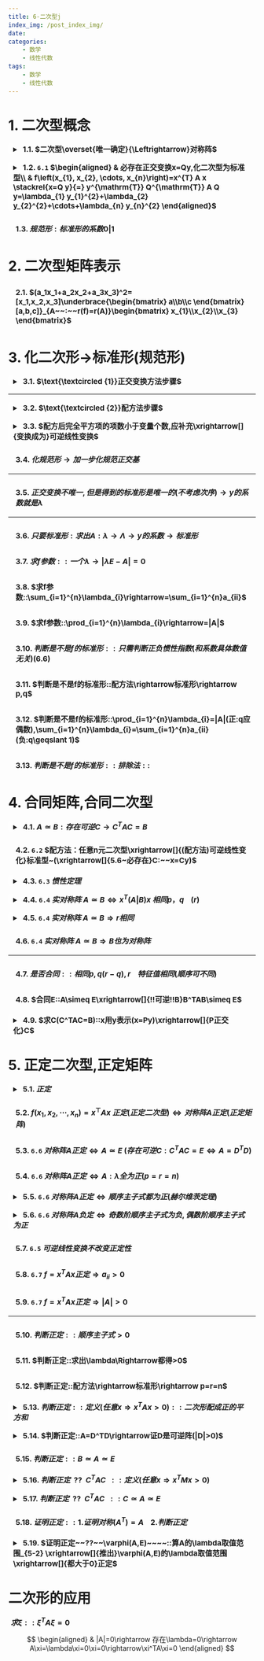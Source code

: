 ```yaml
---
title: 6-二次型j
index_img: /post_index_img/
date: 
categories:
    - 数学
    - 线性代数
tags:
    - 数学
    - 线性代数
---
```


<style> summary{ outline:none; } summary h2{ display: inline; margin-left:0px !important; border-left: 0px !important; } h2{ font-size: 15px !important; border-radius: 5px !important; padding: 5px !important; background-color: #00000000 !important; border-left: solid 10px #00000000 !important; } details{ margin: 16px !important; margin-left:0px !important; border-left: solid 10px #ffffff55 !important; border-radius: 5px !important; } details summary::-webkit-details-marker { display: none !important; } </style>

# 1. 二次型概念


<details>
<summary>

## 1.1. $二次型\overset{唯一确定}{\Leftrightarrow}对称阵$

</summary>

$$
\begin{aligned}
  二次型: & y=x^TAx\quad g=y^TBx\\
  A=B& \Leftrightarrow f=g\\
  A\simeq B& \Leftrightarrow f合同于g\\
  r(A)=r& f(A)=r\\
  A正定& f正定
\end{aligned}
$$

</details>


<details>
<summary>


## 1.2. `6.1` $\begin{aligned} & 必存在正交变换x=Qy,化二次型为标准型\\ & f\left(x_{1}, x_{2}, \cdots, x_{n}\right)=x^{T} A x \stackrel{x=Q y}{=} y^{\mathrm{T}} Q^{\mathrm{T}} A Q y=\lambda_{1} y_{1}^{2}+\lambda_{2} y_{2}^{2}+\cdots+\lambda_{n} y_{n}^{2} \end{aligned}$


</summary>

$$
\xrightarrow[]{5.6}既相似又合同
$$

</details>

## 1.3. $规范形:标准形的系数0|1$

# 2. 二次型矩阵表示

## 2.1. $(a_1x_1+a_2x_2+a_3x_3)^2=[x_1,x_2,x_3]\underbrace{\begin{bmatrix} a\\b\\c \end{bmatrix}[a,b,c]}_{A~~:~~r(f)=r(A)}\begin{bmatrix} x_{1}\\x_{2}\\x_{3} \end{bmatrix}$

# 3. 化二次形$\rightarrow$标准形(规范形)

<details> 
<summary>

## 3.1. $\text{\textcircled {1}}正交变换方法步骤$

</summary>

![](6-%E4%BA%8C%E6%AC%A1%E5%9E%8B/2020-07-27-19-07-53.png)

</details>


---


<details> 
<summary>

## 3.2. $\text{\textcircled {2}}配方法步骤$

</summary>

![](6-%E4%BA%8C%E6%AC%A1%E5%9E%8B/2020-07-28-11-49-52.png) 
![](6-%E4%BA%8C%E6%AC%A1%E5%9E%8B/2020-07-28-15-35-45.png)

</details>

<details> 
<summary>

## 3.3. $配方后完全平方项的项数小于变量个数,应补充\xrightarrow[]{变换成为}可逆线性变换$

</summary>

![](6-%E4%BA%8C%E6%AC%A1%E5%9E%8B/2020-07-28-11-53-20.png)

</details>

## 3.4. $化规范形\rightarrow 加一步化规范正交基$

---

## 3.5. $正交变换不唯一,但是得到的标准形是唯一的(不考虑次序)\rightarrow y的系数就是\lambda$

---

## 3.6. $只要标准形:求出A:\lambda\rightarrow \Lambda\rightarrow y的系数\rightarrow 标准形$

## 3.7. $求f参数::一个\lambda\rightarrow |\lambda E-A|=0$

## 3.8. $求f参数::\sum_{i=1}^{n}\lambda_{i}\rightarrow=\sum_{i=1}^{n}a_{ii}$

## 3.9. $求f参数::\prod_{i=1}^{n}\lambda_{i}\rightarrow=|A|$

## 3.10. $判断是不是f的标准形::只需判断正负惯性指数(和系数具体数值无关)(6.6)$

## 3.11. $判断是不是f的标准形::配方法\rightarrow标准形\rightarrow p,q$

## 3.12. $判断是不是f的标准形::\prod_{i=1}^{n}\lambda_{i}=|A|(正:q应偶数),\sum_{i=1}^{n}\lambda_{i}=\sum_{i=1}^{n}a_{ii}(负:q\geqslant 1)$

## 3.13. $判断是不是f的标准形::排除法::$

# 4. 合同矩阵,合同二次型


<details>
<summary>

## 4.1. $A\simeq B:存在可逆C\rightarrow C^TAC=B$

</summary>

$$
\begin{aligned}
  反身性: & A\simeq A \enspace(A=E^TAE)\\
  对称性:& A\simeq B\Leftrightarrow B\simeq A \enspace(C可逆)\\
  传递性:& \\
  合同矩阵:& A,B (B=C^TAC)\\
  合同二次型& f,g
\end{aligned}
$$

</details>

## 4.2. `6.2` $配方法：任意n元二次型\xrightarrow[]{(配方法)可逆线性变化}标准型~(\xrightarrow[]{5.6~必存在}C:~~x=Cy)$


<details>
<summary>

## 4.3. `6.3` $惯性定理$

</summary>

$$
\begin{aligned}
&二次型\xrightarrow[]{不同可逆线性变换}不同标准型(规范型)\\
👉有唯一确定的：& 正惯性指数p\\
& 负惯性指数q\\
秩：& p+q=r\\
符号差：& p-q
\end{aligned}
$$

</details>

<details> 
<summary>

## 4.4. `6.4` $实对称阵~A\simeq B\Leftrightarrow x^T(A|B)x~相同p，q~~~~(r)$

</summary>

$$
\begin{aligned}
  \Rightarrow~~~~ & 设::A\simeq \Lambda\xrightarrow[]{A\simeq B}A\simeq B\simeq \Lambda\rightarrow相同的r,p\\
  \Leftarrow~~~~ & \xrightarrow[]{相同的r}存在C_1,C_2\rightarrow C_1^TAC_1=\begin{bmatrix}
  E_{p}&& \\
  & -E_{r-p}&\\
  &&O_{n-r} 
  \end{bmatrix}=C_2^TBC_2\\
  & \rightarrow (C_2^T)^{-1}C_1^TAC_1C_2^{-1}=(C_1C_2^{-1})^TA\underbrace{(C_1C_2^{-1})}_{可逆C}
\end{aligned}
$$


</details>

<details> 
<summary>

## 4.5. `6.4` $实对称阵~A\simeq B\Rightarrow r相同$

</summary>

$$
\begin{aligned}
  证明::~~~~ & r(B)=r(C^{-1}AC)\xrightarrow[]{C可逆}=r(A)
\end{aligned}
$$

</details>

## 4.6. `6.4` $实对称阵~A\simeq B\Rightarrow B也为对称阵$

---

## 4.7. $是否合同::相同p,q(r-q),r~~~~ 特征值相同(顺序可不同)$

## 4.8. $合同E::A\simeq E\xrightarrow[]{!!可逆!!B}B^TAB\simeq E$

<details> 
<summary>

## 4.9. $求C(C^TAC=B)::x用y表示(x=Py)\xrightarrow[]{P正交化}C$

</summary>

$$
\begin{aligned}
   & \begin{cases}
      x_1&=&y_2& \\
      x_2&=&&y_3\\
      x_3&=y_1&&
   \end{cases}\rightarrow \begin{bmatrix}
   x_1 \\ x_2\\ x_3 
   \end{bmatrix}=\begin{bmatrix}
   0&1&0 \\ 0&0&1\\ 1&0&0
   \end{bmatrix}\begin{bmatrix}
   y_1 \\ y_2\\ y_3
   \end{bmatrix}=Cy
\end{aligned}
$$

</details>

# 5. 正定二次型,正定矩阵

<details>
<summary>

## 5.1. $正定$

</summary>

![](6-%E4%BA%8C%E6%AC%A1%E5%9E%8B/2020-07-25-17-33-43.png)

</details>

## 5.2. $f\left(x_{1}, x_{2}, \cdots, x_{n}\right)=x^{\top} A x~正定(正定二次型)\Leftrightarrow 对称阵A正定(正定矩阵)$

## 5.3. `6.6` $对称阵A正定\Leftrightarrow A\simeq E~(存在可逆C:C^TAC=E\Leftrightarrow A=D^TD)$

## 5.4. `6.6` $对称阵A正定\Leftrightarrow A:\lambda 全为正(p=r=n)$


<details>
<summary>

## 5.5. `6.6` $对称阵A正定\Leftrightarrow 顺序主子式都为正(赫尔维茨定理)$

</summary>

![](6-%E4%BA%8C%E6%AC%A1%E5%9E%8B/2020-07-25-17-37-23.png)

</details>


<details>
<summary>

## 5.6. `6.6` $对称阵A负定\Leftrightarrow 奇数阶顺序主子式为负, 偶数阶顺序主子式为正$

</summary>

![](6-%E4%BA%8C%E6%AC%A1%E5%9E%8B/2020-07-25-17-39-43.png)

</details>

## 5.7. `6.5` $可逆线性变换不改变正定性$

## 5.8. `6.7` $f=x^TAx正定\Rightarrow a_{ii}>0$

## 5.9. `6.7` $f=x^TAx正定\Rightarrow |A|>0$

---

## 5.10. $判断正定::顺序主子式>0$

## 5.11. $判断正定::求出\lambda\Rightarrow都得>0$

## 5.12. $判断正定::配方法\rightarrow标准形\rightarrow p=r=n$

<details> 
<summary>

## 5.13. $判断正定::定义(任意x\Rightarrow x^TAx>0)::二次形配成正的平方和$

</summary>

![](6-%E4%BA%8C%E6%AC%A1%E5%9E%8B/2020-07-28-16-37-38.png)

</details>

<details> 
<summary>

## 5.14. $判断正定::A=D^TD\rightarrow证D是可逆阵(|D|>0)$

</summary>

![](6-%E4%BA%8C%E6%AC%A1%E5%9E%8B/2020-07-28-16-41-18.png)

</details>

## 5.15. $判断正定::B\simeq A\simeq E$

<details> 
<summary>

## 5.16. $判断正定~~??~~C^TAC~~::定义(任意x\Rightarrow x^TMx>0)$


</summary>

$$
\begin{aligned}
  :: ~~~~& C_{n\times m}~~~~r=m~~~~A正定\\
 \rightarrow~~~~ & x(C^TAC)x=(Cx)^TA(Cx)\xrightarrow[]{A正定}只要Cx\neq 0\rightarrow等式>0\\
 Cx=& [\gamma_{1},\gamma_{2},\cdots,\gamma_{m}]\begin{bmatrix}
 x_1 \\ x_2\\ \vdots\\ x_m \end{bmatrix}\xrightarrow[]{r(C)=m\rightarrow \gamma 无关\xrightarrow[]{x\neq 0}就不能组合成0}\neq 0
\end{aligned}
$$


</details>

<details> 
<summary>

## 5.17. $判断正定~~??~~C^TAC~~::C\simeq A\simeq E$


</summary>

$$
\begin{aligned}
 ::~~~~ & C可逆\\
 & C^TAC=W\xrightarrow[]{C可逆}W\simeq A\xrightarrow[]{A\simeq E}W\simeq A\simeq E
\end{aligned}
$$


</details>

## 5.18. $证明正定::1.证明对称(A^T)=A~~~~2.判断正定$


<details> 
<summary>

## 5.19. $证明正定~~??~~\varphi(A,E)~~~~::算A的\lambda取值范围_{5-2} \xrightarrow[]{推出}\varphi(A,E)的\lambda取值范围\xrightarrow[]{都大于0}正定$

</summary>

$$
\begin{aligned}
  :: ~~~~& A:\lambda(0|2)\\
  & (A+E):\lambda(1|3)\xrightarrow[]{都大于零}正定
\end{aligned}
$$

</details>

# 二次形的应用


<!-- <details> --> 
<summary>

## $求\xi::\xi^TA\xi=0$

</summary>

$$
\begin{aligned}
   & |A|=0\rightarrow 存在\lambda=0\rightarrow A\xi=\lambda\xi=0\xi=0\rightarrow\xi^TA\xi=0
\end{aligned}
$$

</details>